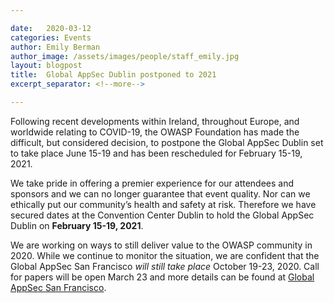 ```yaml
---

date:   2020-03-12
categories: Events
author: Emily Berman
author_image: /assets/images/people/staff_emily.jpg
layout: blogpost
title:  Global AppSec Dublin postponed to 2021
excerpt_separator: <!--more-->

---
```


Following recent developments within Ireland, throughout Europe, and worldwide relating to COVID-19, the OWASP Foundation has made the difficult, but considered decision, to postpone the Global AppSec Dublin set to take place June 15-19 and has been rescheduled for February 15-19, 2021.

<!--more-->

We take pride in offering a premier experience for our attendees and sponsors and we can no longer guarantee that event quality. Nor can we ethically put our community’s health and safety at risk. Therefore we have secured dates at the Convention Center Dublin to hold the Global AppSec Dublin on **February 15-19, 2021**.

We are working on ways to still deliver value to the OWASP community in 2020. While we continue to monitor the situation, we are confident that the Global AppSec San Francisco *will still take place* October 19-23, 2020. Call for papers will be open March 23 and more details can be found at [Global AppSec San Francisco](https://sf.globalappsec.org).
